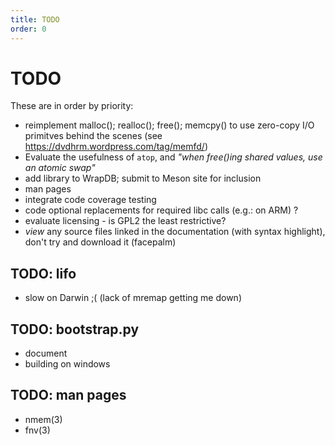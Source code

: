 ```yaml
---
title: TODO
order: 0
---
```


# TODO

These are in order by priority:

-	reimplement malloc(); realloc(); free(); memcpy() to use
		zero-copy I/O primitves behind the scenes
		(see <https://dvdhrm.wordpress.com/tag/memfd/>)
-	Evaluate the usefulness of `atop`,
		and *"when free()ing shared values, use an atomic swap"*
-	add library to WrapDB; submit to Meson site for inclusion
-	man pages
-	integrate code coverage testing
-	code optional replacements for required libc calls (e.g.: on ARM) ?
-	evaluate licensing - is GPL2 the least restrictive?
-	*view* any source files linked in the documentation (with syntax highlight),
		don't try and download it (facepalm)

## TODO: lifo

-	slow on Darwin ;(
		(lack of mremap getting me down)

## TODO: bootstrap.py

-	document
-	building on windows

## TODO: man pages

-	nmem(3)
-	fnv(3)
